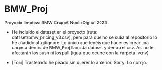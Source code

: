 # BMW_Proj
Proyecto limpieza BMW Grupo6 NuclioDigital 2023

- He incluído el dataset en el proyecto (ruta: dataset/bmw_pricing_v3.csv), pero para que no se suba al repositorio lo he añadido al .gitignore. Lo único que tenéis que hacer es crear una carpeta dentro de BMW_Proj llamada dataset y dentro el csv. Así no le afectarán los push ni los pull (igual que ocurre con la carpeta .venv)

- [Toni] Trasteando he pisado sin querer lo anterior. Sorry. Lo corrijo.